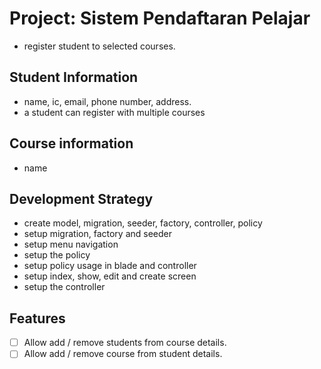 # Project: Sistem Pendaftaran Pelajar

- register student to selected courses.

## Student Information

- name, ic, email, phone number, address.
- a student can register with multiple courses

## Course information

- name

## Development Strategy

- create model, migration, seeder, factory, controller, policy
- setup migration, factory and seeder
- setup menu navigation
- setup the policy
- setup policy usage in blade and controller
- setup index, show, edit and create screen
- setup the controller


## Features

- [ ] Allow add / remove students from course details.
- [ ] Allow add / remove course from student details.
